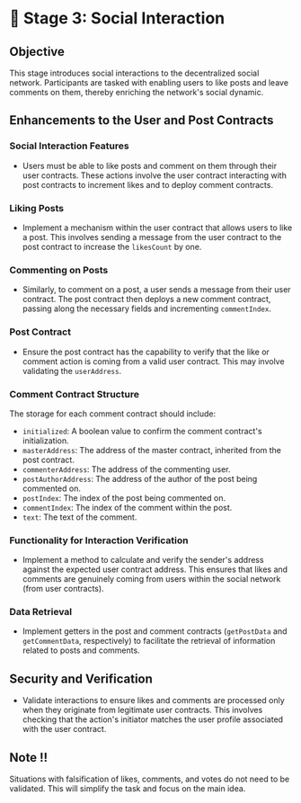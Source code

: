 # 🚀 Stage 3: Social Interaction

## Objective
This stage introduces social interactions to the decentralized social network. Participants are tasked with enabling users to like posts and leave comments on them, thereby enriching the network's social dynamic.

## Enhancements to the User and Post Contracts

### Social Interaction Features
- Users must be able to like posts and comment on them through their user contracts. These actions involve the user contract interacting with post contracts to increment likes and to deploy comment contracts.

### Liking Posts
- Implement a mechanism within the user contract that allows users to like a post. This involves sending a message from the user contract to the post contract to increase the `likesCount` by one.

### Commenting on Posts
- Similarly, to comment on a post, a user sends a message from their user contract. The post contract then deploys a new comment contract, passing along the necessary fields and incrementing `commentIndex`.

### Post Contract
- Ensure the post contract has the capability to verify that the like or comment action is coming from a valid user contract. This may involve validating the `userAddress`.

### Comment Contract Structure
The storage for each comment contract should include:

- `initialized`: A boolean value to confirm the comment contract's initialization.
- `masterAddress`: The address of the master contract, inherited from the post contract.
- `commenterAddress`: The address of the commenting user.
- `postAuthorAddress`: The address of the author of the post being commented on.
- `postIndex`: The index of the post being commented on.
- `commentIndex`: The index of the comment within the post.
- `text`: The text of the comment.

### Functionality for Interaction Verification
- Implement a method to calculate and verify the sender's address against the expected user contract address. This ensures that likes and comments are genuinely coming from users within the social network (from user contracts).

### Data Retrieval
- Implement getters in the post and comment contracts (`getPostData` and `getCommentData`, respectively) to facilitate the retrieval of information related to posts and comments.

## Security and Verification
- Validate interactions to ensure likes and comments are processed only when they originate from legitimate user contracts. This involves checking that the action's initiator matches the user profile associated with the user contract.

## Note ‼️

Situations with falsification of likes, comments, and votes do not need to be validated. This will simplify the task and focus on the main idea.

